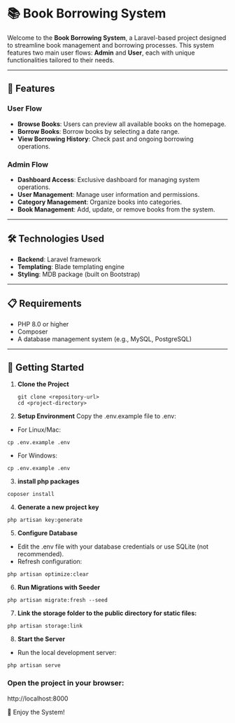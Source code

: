 # 📚 Book Borrowing System  

Welcome to the **Book Borrowing System**, a Laravel-based project designed to streamline book management and borrowing processes. This system features two main user flows: **Admin** and **User**, each with unique functionalities tailored to their needs.  

---

## 🌟 Features  

### User Flow  
- **Browse Books**: Users can preview all available books on the homepage.  
- **Borrow Books**: Borrow books by selecting a date range.  
- **View Borrowing History**: Check past and ongoing borrowing operations.  

### Admin Flow  
- **Dashboard Access**: Exclusive dashboard for managing system operations.  
- **User Management**: Manage user information and permissions.  
- **Category Management**: Organize books into categories.  
- **Book Management**: Add, update, or remove books from the system.  

---

## 🛠️ Technologies Used  
- **Backend**: Laravel framework  
- **Templating**: Blade templating engine  
- **Styling**: MDB package (built on Bootstrap)  

---

## 📋 Requirements  
- PHP 8.0 or higher  
- Composer  
- A database management system (e.g., MySQL, PostgreSQL)  

---

## 🚀 Getting Started  

1. **Clone the Project**  
   ```
   git clone <repository-url>
   cd <project-directory>
   ```
2. **Setup Environment**
Copy the .env.example file to .env:

- For Linux/Mac:
```
cp .env.example .env
```
- For Windows:
```
cp .env.example .env
```

3. **install php packages**
```
coposer install
```

4. **Generate a new project key**
```
php artisan key:generate
```
5. **Configure Database**
- Edit the .env file with your database credentials or use SQLite (not recommended).
- Refresh configuration:
```
php artisan optimize:clear
```

6. **Run Migrations with Seeder**
```
php artisan migrate:fresh --seed
```

7. **Link the storage folder to the public directory for static files:**
```
php artisan storage:link
```

8. **Start the Server**
- Run the local development server:
```
php artisan serve
```

### Open the project in your browser:
http://localhost:8000

🎉 Enjoy the System!